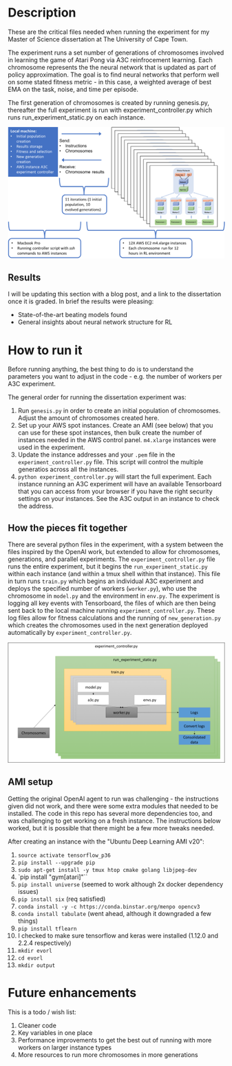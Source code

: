 # Description

These are the critical files needed when running the experiment for my Master of Science dissertation at The University of Cape Town.

The experiment runs a set number of generations of chromosomes involved in learning the game of Atari Pong via A3C reinfrocement learning. Each chromosome represents the the neural network that is updated as part of policy approximation. The goal is to find neural networks that perform well on some stated fitness metric - in this case, a weighted average of best EMA on the task, noise, and time per episode.

The first generation of chromosomes is created by running genesis.py, thereafter the full experiment is run with experiment_controller.py which runs run_experiment_static.py on each instance.

![Overall design](images/cuningham_2_overallexperiment.png)


## Results

I will be updating this section with a blog post, and a link to the dissertation once it is graded. In brief the results were pleasing:
* State-of-the-art beating models found
* General insights about neural network structure for RL

# How to run it

Before running anything, the best thing to do is to understand the parameters you want to adjust in the code - e.g. the number of workers per A3C experiment.

The general order for running the dissertation experiment was:

1. Run `genesis.py` in order to create an initial population of chromosomes. Adjust the amount of chromosomes created here.
2. Set up your AWS spot instances. Create an AMI (see below) that you can use for these spot instances, then bulk create the number of instances needed in the AWS control panel. `m4.xlarge` instances were used in the experiment.
3. Update the instance addresses and your `.pem` file in the `experiment_controller.py` file. This script will control the multiple generatios across all the instances.
4. `python experiment_controller.py` will start the full experiment. Each instance running an A3C experiment will have an available Tensorboard that you can access from your browser if you have the right security settings on your instances. See the A3C output in an instance to check the address.

## How the pieces fit together

There are several python files in the experiment, with a system between the files inspired by the OpenAI work, but extended to allow for chromosomes, generations, and parallel experiments. The `experiment_controller.py` file runs the entire experiment, but it begins the `run_experiment_static.py` within each instance (and within a tmux shell within that instance). This file in turn runs `train.py` which begins an individual A3C experiment and deploys the specified number of workers (`worker.py`), who use the chromosome in `model.py` and the environment in `env.py`. The experiment is logging all key events with Tensorboard, the files of which are then being sent back to the local machine running `experiment_controller.py`. These log files allow for fitness calculations and the running of `new_generation.py` which creates the chromosomes used in the next generation deployed automatically by `experiment_controller.py`.

![File linkages](images/cuningham_3_filefit.png)

## AMI setup

Getting the original OpenAI agent to run was challenging - the instructions given did not work, and there were some extra modules that needed to be installed. The code in this repo has several more dependencies too, and was challenging to get working on a fresh instance. The instructions below worked, but it is possible that there might be a few more tweaks needed.

After creating an instance with the "Ubuntu Deep Learning AMI v20":


1. `source activate tensorflow_p36`
2. `pip install --upgrade pip`
3. `sudo apt-get install -y tmux htop cmake golang libjpeg-dev`
4. `pip install "gym[atari]"``
5. `pip install universe` (seemed to work although 2x docker dependency issues)
6. `pip install six` (req satisfied)
7. `conda install -y -c https://conda.binstar.org/menpo opencv3`
8. `conda install tabulate` (went ahead, although it downgraded a few things)
9. `pip install tflearn`
10. I checked to make sure tensorflow and keras were installed (1.12.0 and 2.2.4 respectively)
11. `mkdir evorl`
12. `cd evorl`
13. `mkdir output`

# Future enhancements

This is a todo / wish list:
1. Cleaner code
2. Key variables in one place
3. Performance improvements to get the best out of running with more workers on larger instance types
4. More resources to run more chromosomes in more generations
